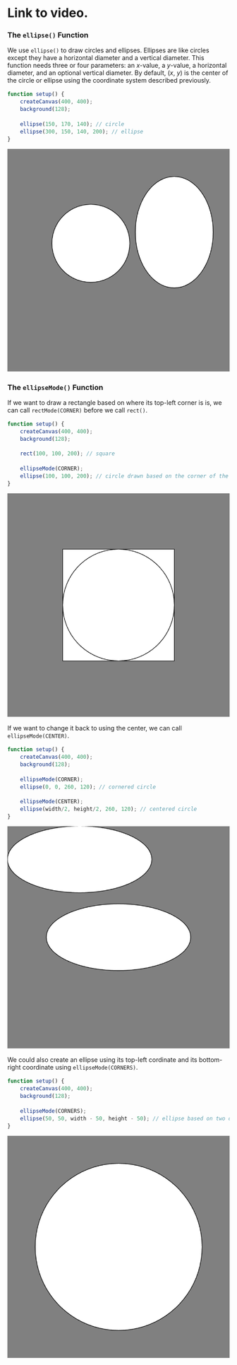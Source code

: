 # Link to video.

### The `ellipse()` Function

We use `ellipse()` to draw circles and ellipses. Ellipses are like circles except they have a horizontal diameter and a vertical diameter. This function needs three or four parameters: an *x*-value, a *y*-value, a horizontal diameter, and an optional vertical diameter. By default, (*x*, *y*) is the center of the circle or ellipse using the coordinate system described previously.

```javascript
function setup() {
    createCanvas(400, 400);
    background(128);

    ellipse(150, 170, 140); // circle
    ellipse(300, 150, 140, 200); // ellipse
}
```

![](../..//Images/ellipses_1.png)

### The `ellipseMode()` Function

If we want to draw a rectangle based on where its top-left corner is is, we can call `rectMode(CORNER)` before we call `rect()`. 

```javascript
function setup() {
    createCanvas(400, 400);
    background(128);

    rect(100, 100, 200); // square

    ellipseMode(CORNER);
    ellipse(100, 100, 200); // circle drawn based on the corner of the square it's in
}
```
![](../..//Images/circle_in_square.png)

If we want to change it back to using the center, we can call `ellipseMode(CENTER)`.

```javascript
function setup() {
    createCanvas(400, 400);
    background(128);
  
    ellipseMode(CORNER);
    ellipse(0, 0, 260, 120); // cornered circle

    ellipseMode(CENTER);
    ellipse(width/2, height/2, 260, 120); // centered circle
}
```

![](../../Images/ellipses_2.png)

We could also create an ellipse using its top-left cordinate and its bottom-right coordinate using `ellipseMode(CORNERS)`.

```javascript
function setup() {
    createCanvas(400, 400);
    background(128);
  
    ellipseMode(CORNERS);
    ellipse(50, 50, width - 50, height - 50); // ellipse based on two diagonal coordinates
}
```

![](../../Images/centered_circle.png)
